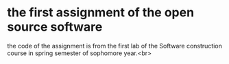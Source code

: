 
the first assignment of the open source software
======

the code of the assignment is from the first lab of the Software construction course in spring semester of sophomore year.\<br>
